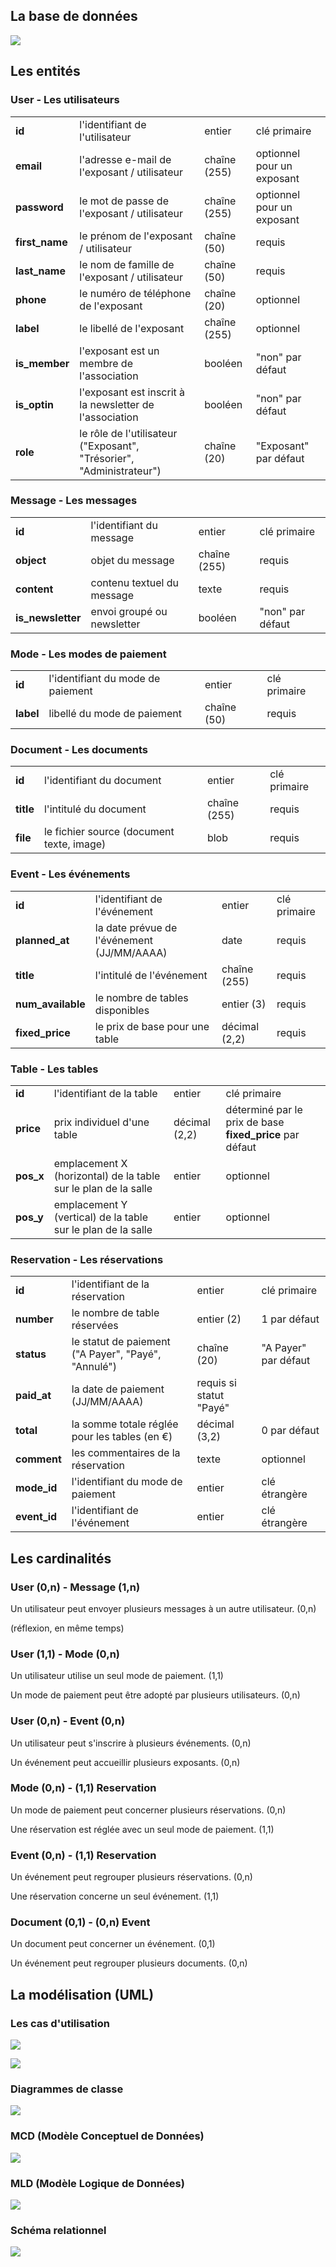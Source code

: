 ## La base de données

![](docs/entities/entities.png)

## Les entités

### User - Les utilisateurs

|||||
|-|-|-|-|
|**id**|l'identifiant de l'utilisateur|entier|clé primaire|
|**email**|l'adresse e-mail de l'exposant / utilisateur|chaîne (255)|optionnel pour un exposant|
|**password**|le mot de passe de l'exposant / utilisateur|chaîne (255)|optionnel pour un exposant|
|**first_name**|le prénom de l'exposant / utilisateur|chaîne (50)|requis|
|**last_name**|le nom de famille de l'exposant / utilisateur|chaîne (50)|requis|
|**phone**|le numéro de téléphone de l'exposant|chaîne (20)|optionnel|
|**label**|le libellé de l'exposant|chaîne (255)|optionnel|
|**is_member**|l'exposant est un membre de l'association|booléen|"non" par défaut|
|**is_optin**|l'exposant est inscrit à la newsletter de l'association|booléen|"non" par défaut|
|**role**|le rôle de l'utilisateur ("Exposant", "Trésorier", "Administrateur")|chaîne (20)|"Exposant" par défaut|

### Message - Les messages

|||||
|-|-|-|-|
|**id**|l'identifiant du message|entier|clé primaire|
|**object**|objet du message|chaîne (255)|requis|
|**content**|contenu textuel du message|texte|requis|
|**is_newsletter**|envoi groupé ou newsletter|booléen|"non" par défaut|

### Mode - Les modes de paiement

|||||
|-|-|-|-|
|**id**|l'identifiant du mode de paiement|entier|clé primaire|
|**label**|libellé du mode de paiement|chaîne (50)|requis|

### Document - Les documents

|||||
|-|-|-|-|
|**id**|l'identifiant du document|entier|clé primaire|
|**title**|l'intitulé du document|chaîne (255)|requis|
|**file**|le fichier source (document texte, image)|blob|requis|

### Event - Les événements

|||||
|-|-|-|-|
|**id**|l'identifiant de l'événement|entier|clé primaire|
|**planned_at**|la date prévue de l'événement (JJ/MM/AAAA)|date|requis|
|**title**|l'intitulé de l'événement|chaîne (255)|requis|
|**num_available**|le nombre de tables disponibles|entier (3)|requis|
|**fixed_price**|le prix de base pour une table|décimal (2,2)|requis|

### Table - Les tables

|||||
|-|-|-|-|
|**id**|l'identifiant de la table|entier|clé primaire|
|**price**|prix individuel d'une table|décimal (2,2)|déterminé par le prix de base **fixed_price** par défaut|
|**pos_x**|emplacement X (horizontal) de la table sur le plan de la salle|entier|optionnel|
|**pos_y**|emplacement Y (vertical) de la table sur le plan de la salle|entier|optionnel|

### Reservation - Les réservations

|||||
|-|-|-|-|
|**id**|l'identifiant de la réservation|entier|clé primaire|
|**number**|le nombre de table réservées|entier (2)|1 par défaut|
|**status**|le statut de paiement ("A Payer", "Payé", "Annulé")|chaîne (20)|"A Payer" par défaut|
|**paid_at**|la date de paiement (JJ/MM/AAAA)|requis si statut "Payé"|
|**total**|la somme totale réglée pour les tables (en €)|décimal (3,2)|0 par défaut|
|**comment**|les commentaires de la réservation|texte|optionnel|
|**mode_id**|l'identifiant du mode de paiement|entier|clé étrangère|
|**event_id**|l'identifiant de l'événement|entier|clé étrangère|

## Les cardinalités

### User (0,n) - Message (1,n)

Un utilisateur peut envoyer plusieurs messages à un autre utilisateur. (0,n)

(réflexion, en même temps)

### User (1,1) - Mode (0,n)

Un utilisateur utilise un seul mode de paiement. (1,1)

Un mode de paiement peut être adopté par plusieurs utilisateurs. (0,n)

### User (0,n) - Event (0,n)

Un utilisateur peut s'inscrire à plusieurs événements. (0,n)

Un événement peut accueillir plusieurs exposants. (0,n)

### Mode (0,n) - (1,1) Reservation

Un mode de paiement peut concerner plusieurs réservations. (0,n)

Une réservation est réglée avec un seul mode de paiement. (1,1)

### Event (0,n) - (1,1) Reservation

Un événement peut regrouper plusieurs réservations. (0,n)

Une réservation concerne un seul événement. (1,1)

### Document (0,1) - (0,n) Event

Un document peut concerner un événement. (0,1)

Un événement peut regrouper plusieurs documents. (0,n)

## La modélisation (UML)

### Les cas d'utilisation

![](usecases/ucase-reservations.png)

![](images/Usecases.png)

### Diagrammes de classe

![](images/classes.png)

### MCD (Modèle Conceptuel de Données)

![](images/MCD.png)

### MLD (Modèle Logique de Données)

![](images/MLD.png)

### Schéma relationnel

![](images/Relationnel.png)





















































































